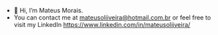 - 👋 Hi, I’m Mateus Morais.
- You can contact me at mateusoliiveira@hotmail.com.br or feel free to visit my LinkedIn https://www.linkedin.com/in/mateusoliiveira/

<!---
mateusoliiveira/mateusoliiveira is a ✨ special ✨ repository because its `README.md` (this file) appears on your GitHub profile.
You can click the Preview link to take a look at your changes.
--->
